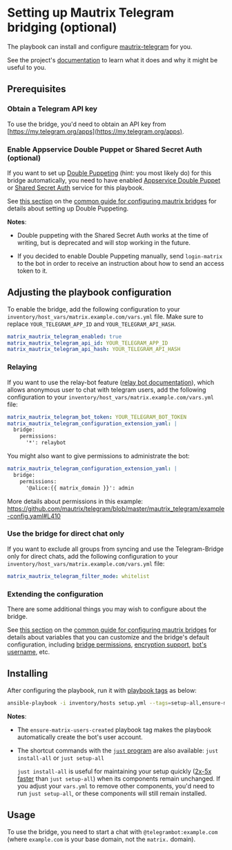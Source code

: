 # Setting up Mautrix Telegram bridging (optional)

The playbook can install and configure [mautrix-telegram](https://github.com/mautrix/telegram) for you.

See the project's [documentation](https://docs.mau.fi/bridges/python/telegram/index.html) to learn what it does and why it might be useful to you.

## Prerequisites

### Obtain a Telegram API key

To use the bridge, you'd need to obtain an API key from [https://my.telegram.org/apps](https://my.telegram.org/apps).

### Enable Appservice Double Puppet or Shared Secret Auth (optional)

If you want to set up [Double Puppeting](https://docs.mau.fi/bridges/general/double-puppeting.html) (hint: you most likely do) for this bridge automatically, you need to have enabled [Appservice Double Puppet](configuring-playbook-appservice-double-puppet.md) or [Shared Secret Auth](configuring-playbook-shared-secret-auth.md) service for this playbook.

See [this section](configuring-playbook-bridge-mautrix-bridges.md#set-up-double-puppeting-optional) on the [common guide for configuring mautrix bridges](configuring-playbook-bridge-mautrix-bridges.md) for details about setting up Double Puppeting.

**Notes**:

- Double puppeting with the Shared Secret Auth works at the time of writing, but is deprecated and will stop working in the future.

- If you decided to enable Double Puppeting manually, send `login-matrix` to the bot in order to receive an instruction about how to send an access token to it.

## Adjusting the playbook configuration

To enable the bridge, add the following configuration to your `inventory/host_vars/matrix.example.com/vars.yml` file. Make sure to replace `YOUR_TELEGRAM_APP_ID` and `YOUR_TELEGRAM_API_HASH`.

```yaml
matrix_mautrix_telegram_enabled: true
matrix_mautrix_telegram_api_id: YOUR_TELEGRAM_APP_ID
matrix_mautrix_telegram_api_hash: YOUR_TELEGRAM_API_HASH
```

### Relaying

If you want to use the relay-bot feature ([relay bot documentation](https://docs.mau.fi/bridges/python/telegram/relay-bot.html)), which allows anonymous user to chat with telegram users, add the following configuration to your `inventory/host_vars/matrix.example.com/vars.yml` file:

```yaml
matrix_mautrix_telegram_bot_token: YOUR_TELEGRAM_BOT_TOKEN
matrix_mautrix_telegram_configuration_extension_yaml: |
  bridge:
    permissions:
      '*': relaybot
```

You might also want to give permissions to administrate the bot:

```yaml
matrix_mautrix_telegram_configuration_extension_yaml: |
  bridge:
    permissions:
      '@alice:{{ matrix_domain }}': admin
```

More details about permissions in this example: https://github.com/mautrix/telegram/blob/master/mautrix_telegram/example-config.yaml#L410

### Use the bridge for direct chat only

If you want to exclude all groups from syncing and use the Telegram-Bridge only for direct chats, add the following configuration to your `inventory/host_vars/matrix.example.com/vars.yml` file:

```yaml
matrix_mautrix_telegram_filter_mode: whitelist
```

### Extending the configuration

There are some additional things you may wish to configure about the bridge.

<!-- NOTE: common relay mode is not supported for this bridge -->
See [this section](configuring-playbook-bridge-mautrix-bridges.md#extending-the-configuration) on the [common guide for configuring mautrix bridges](configuring-playbook-bridge-mautrix-bridges.md) for details about variables that you can customize and the bridge's default configuration, including [bridge permissions](configuring-playbook-bridge-mautrix-bridges.md#configure-bridge-permissions-optional), [encryption support](configuring-playbook-bridge-mautrix-bridges.md#enable-encryption-optional), [bot's username](configuring-playbook-bridge-mautrix-bridges.md#setting-the-bot-s-username-optional), etc.

## Installing

After configuring the playbook, run it with [playbook tags](playbook-tags.md) as below:

<!-- NOTE: let this conservative command run (instead of install-all) to make it clear that failure of the command means something is clearly broken. -->
```sh
ansible-playbook -i inventory/hosts setup.yml --tags=setup-all,ensure-matrix-users-created,start
```

**Notes**:

- The `ensure-matrix-users-created` playbook tag makes the playbook automatically create the bot's user account.

- The shortcut commands with the [`just` program](just.md) are also available: `just install-all` or `just setup-all`

  `just install-all` is useful for maintaining your setup quickly ([2x-5x faster](../CHANGELOG.md#2x-5x-performance-improvements-in-playbook-runtime) than `just setup-all`) when its components remain unchanged. If you adjust your `vars.yml` to remove other components, you'd need to run `just setup-all`, or these components will still remain installed.

## Usage

To use the bridge, you need to start a chat with `@telegrambot:example.com` (where `example.com` is your base domain, not the `matrix.` domain).

